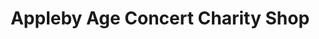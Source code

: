 ---
title: "Appleby Age Concert Charity Shop"
url: /appleby-in-westmorland/appleby-age-concert-charity-shop/
shop: Allgemein
---